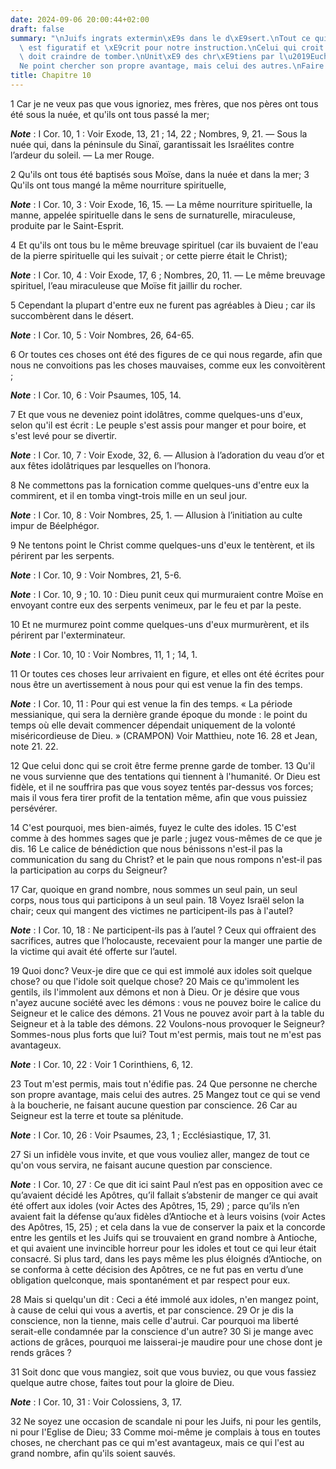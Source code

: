 ```yaml
---
date: 2024-09-06 20:00:44+02:00
draft: false
summary: "\nJuifs ingrats extermin\xE9s dans le d\xE9sert.\nTout ce qui leur est arriv\xE9\
  \ est figuratif et \xE9crit pour notre instruction.\nCelui qui croit \xEAtre ferme\
  \ doit craindre de tomber.\nUnit\xE9 des chr\xE9tiens par l\u2019Eucharistie.\n\
  Ne point chercher son propre avantage, mais celui des autres.\nFaire tout pour Dieu.\n"
title: Chapitre 10
---
```





1 Car je ne veux pas que vous ignoriez, mes frères, que nos pères ont tous été sous la nuée, et qu'ils ont tous passé la mer;

***Note*** :  I Cor. 10, 1 : Voir Exode, 13, 21 ; 14, 22 ; Nombres, 9, 21. ― Sous la nuée qui, dans la péninsule du Sinaï, garantissait les Israélites contre l’ardeur du soleil. ― La mer Rouge.

2 Qu'ils ont tous été baptisés sous Moïse, dans la nuée et dans la mer; 3 Qu'ils ont tous mangé la même nourriture spirituelle,

***Note*** :  I Cor. 10, 3 : Voir Exode, 16, 15. ― La même nourriture spirituelle, la manne, appelée spirituelle dans le sens de surnaturelle, miraculeuse, produite par le Saint-Esprit.

4 Et qu'ils ont tous bu le même breuvage spirituel (car ils buvaient de l'eau de la pierre spirituelle qui les suivait ; or cette pierre était le Christ);

***Note*** :  I Cor. 10, 4 : Voir Exode, 17, 6 ; Nombres, 20, 11. ― Le même breuvage spirituel, l’eau miraculeuse que Moïse fit jaillir du rocher.

5 Cependant la plupart d'entre eux ne furent pas agréables à Dieu ; car ils succombèrent dans le désert.

***Note*** :  I Cor. 10, 5 : Voir Nombres, 26, 64-65.


6 Or toutes ces choses ont été des figures de ce qui nous regarde, afin que nous ne convoitions pas les choses mauvaises, comme eux les convoitèrent ;

***Note*** :  I Cor. 10, 6 : Voir Psaumes, 105, 14.

7 Et que vous ne deveniez point idolâtres, comme quelques-uns d'eux, selon qu'il est écrit : Le peuple s'est assis pour manger et pour boire, et s'est levé pour se divertir.

***Note*** :  I Cor. 10, 7 : Voir Exode, 32, 6. ― Allusion à l’adoration du veau d’or et aux fêtes idolâtriques par lesquelles on l’honora.

8 Ne commettons pas la fornication comme quelques-uns d'entre eux la commirent, et il en tomba vingt-trois mille en un seul jour.

***Note*** :  I Cor. 10, 8 : Voir Nombres, 25, 1. ― Allusion à l’initiation au culte impur de Béelphégor.

9 Ne tentons point le Christ comme quelques-uns d'eux le tentèrent, et ils périrent par les serpents.

***Note*** :  I Cor. 10, 9 : Voir Nombres, 21, 5-6.

***Note*** :  I Cor. 10, 9 ; 10. 10 : Dieu punit ceux qui murmuraient contre Moïse en envoyant contre eux des serpents venimeux, par le feu et par la peste.

10 Et ne murmurez point comme quelques-uns d'eux murmurèrent, et ils périrent par l'exterminateur.

***Note*** :  I Cor. 10, 10 : Voir Nombres, 11, 1 ; 14, 1.

11 Or toutes ces choses leur arrivaient en figure, et elles ont été écrites pour nous être un avertissement à nous pour qui est venue la fin des temps.

***Note*** :  I Cor. 10, 11 : Pour qui est venue la fin des temps. « La période messianique, qui sera la dernière grande époque du monde : le point du temps où elle devait commencer dépendait uniquement de la volonté miséricordieuse de Dieu. » (CRAMPON) Voir Matthieu, note 16. 28 et Jean, note 21. 22.

12 Que celui donc qui se croit être ferme prenne garde de tomber. 13 Qu'il ne vous survienne que des tentations qui tiennent à l'humanité. Or Dieu est fidèle, et il ne souffrira pas que vous soyez tentés par-dessus vos forces; mais il vous fera tirer profit de la tentation même, afin que vous puissiez persévérer.


14 C'est pourquoi, mes bien-aimés, fuyez le culte des idoles. 15 C'est comme à des hommes sages que je parle ; jugez vous-mêmes de ce que je dis. 16 Le calice de bénédiction que nous bénissons n'est-il pas la communication du sang du Christ? et le pain que nous rompons n'est-il pas la participation au corps du Seigneur?


17 Car, quoique en grand nombre, nous sommes un seul pain, un seul corps, nous tous qui participons à un seul pain. 18 Voyez Israël selon la chair; ceux qui mangent des victimes ne participent-ils pas à l'autel?

***Note*** :  I Cor. 10, 18 : Ne participent-ils pas à l’autel ? Ceux qui offraient des sacrifices, autres que l’holocauste, recevaient pour la manger une partie de la victime qui avait été offerte sur l’autel.

19 Quoi donc? Veux-je dire que ce qui est immolé aux idoles soit quelque chose? ou que l'idole soit quelque chose? 20 Mais ce qu'immolent les gentils, ils l'immolent aux démons et non à Dieu. Or je désire que vous n'ayez aucune société avec les démons : vous ne pouvez boire le calice du Seigneur et le calice des démons. 21 Vous ne pouvez avoir part à la table du Seigneur et à la table des démons. 22 Voulons-nous provoquer le Seigneur? Sommes-nous plus forts que lui? Tout m'est permis, mais tout ne m'est pas avantageux.

***Note*** :  I Cor. 10, 22 : Voir 1 Corinthiens, 6, 12.


23 Tout m'est permis, mais tout n'édifie pas. 24 Que personne ne cherche son propre avantage, mais celui des autres. 25 Mangez tout ce qui se vend à la boucherie, ne faisant aucune question par conscience. 26 Car au Seigneur est la terre et toute sa plénitude.

***Note*** :  I Cor. 10, 26 : Voir Psaumes, 23, 1 ; Ecclésiastique, 17, 31.

27 Si un infidèle vous invite, et que vous vouliez aller, mangez de tout ce qu'on vous servira, ne faisant aucune question par conscience.

***Note*** :  I Cor. 10, 27 : Ce que dit ici saint Paul n’est pas en opposition avec ce qu’avaient décidé les Apôtres, qu’il fallait s’abstenir de manger ce qui avait été offert aux idoles (voir Actes des Apôtres, 15, 29) ; parce qu’ils n’en avaient fait la défense qu’aux fidèles d’Antioche et à leurs voisins (voir Actes des Apôtres, 15, 25) ; et cela dans la vue de conserver la paix et la concorde entre les gentils et les Juifs qui se trouvaient en grand nombre à Antioche, et qui avaient une invincible horreur pour les idoles et tout ce qui leur était consacré. Si plus tard, dans les pays même les plus éloignés d’Antioche, on se conforma à cette décision des Apôtres, ce ne fut pas en vertu d’une obligation quelconque, mais spontanément et par respect pour eux.

28 Mais si quelqu'un dit : Ceci a été immolé aux idoles, n'en mangez point, à cause de celui qui vous a avertis, et par conscience. 29 Or je dis la conscience, non la tienne, mais celle d'autrui. Car pourquoi ma liberté serait-elle condamnée par la conscience d'un autre? 30 Si je mange avec actions de grâces, pourquoi me laisserai-je maudire pour une chose dont je rends grâces ?


31 Soit donc que vous mangiez, soit que vous buviez, ou que vous fassiez quelque autre chose, faites tout pour la gloire de Dieu.

***Note*** :  I Cor. 10, 31 : Voir Colossiens, 3, 17.

32 Ne soyez une occasion de scandale ni pour les Juifs, ni pour les gentils, ni pour l'Eglise de Dieu; 33 Comme moi-même je complais à tous en toutes choses, ne cherchant pas ce qui m'est avantageux, mais ce qui l'est au grand nombre, afin qu'ils soient sauvés.

